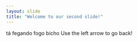 ```yaml
---
layout: slide
title: "Welcome to our second slide!"
---
```

tá fegando fogo bicho
Use the left arrow to go back!
